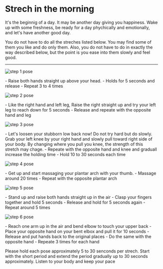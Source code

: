 # Strech in the morning 

It's the beginnig of a day. It may be another day giving you happiness. Wake up with some freshness, be ready for a day phychically and emotionally, and let's have another good day. 

You do not have to do all the streches listed below. You may find some of them you like and do only them. Also, you do not have to do in exactly the way described below, but the point is you ease into them slowly and feel good. 

<hr >

<p><img src="/images/morning-strech-poses/strech-pose-1.gif" alt="step 1 pose" title="step 1 pose"></p>
- Raise both hands straight up above your head. 
- Holds for 5 seconds and release
- Repeat 3 to 4 times 


<p><img src="/images/morning-strech-poses/strech-pose-02.gif" alt="step 2 pose" title="step 2 pose"></p>
- Like the right hand and left leg, Raise the right straight up and try your left leg to reach down for 5 seconds
- Release and repeate with the opposite hand and leg

<p><img src="/images/morning-strech-poses/strech-pose-03.gif" alt="step 3 pose" title="step 3 pose"></p>
- Let's loosen your stubborn low back now! Do not try hard but do slowly. Grab your left knee by your right hand and slowly pull toward right side of your body. By changing where you pull you knee, the strength of this stretch may chage. 
- Repeate with the opposite hand and knee and graduall increase the holding time
- Hold 10 to 30 seconds each time 

<p><img src="/images/morning-strech-poses/strech-pose-04.gif" alt="step 4 pose" title="step 4 pose"></p>
- Get up and start massaging your plantar arch with your thumb.
- Massage around 20 times 
- Repeat with the opposite plantar arch

<p><img src="/images/morning-strech-poses/strech-pose-05.gif" alt="step 5 pose" title="step 5 pose"></p>
- Stand up and raise both hands straight up in the air
- Clasp your fingers together and hold 5 seconds 
- Release and hold for 5 seconds again
- Repeat around 5 times 

<p><img src="/images/morning-strech-poses/strech-pose-06.gif" alt="step 6 pose" title="step 6 pose"></p>
- Reach one arm up in the air and bend elbow to touch your upper back
- Place your opposite hand on your bent elbox and pull it for 10 seconds 
- Release and put hands back to the original places
- Do the same with the opposite hand 
- Repeate 3 times for each hand 

Please hold each pose approximately 5 to 30 senconds per strech. Start with the short period and extend the period gradually up to 30 seconds approximately. Listen to your body and keep your pace 